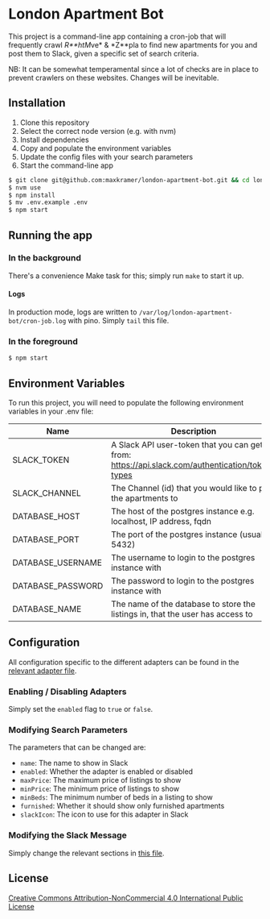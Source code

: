 # London Apartment Bot

This project is a command-line app containing a cron-job that will frequently crawl *R**htM*ve* & *Z**pla to find new
apartments for you and post them to
Slack, given a specific set of search criteria.

NB: It can be somewhat temperamental since a lot of checks are in place to prevent crawlers on these websites. Changes
will be inevitable.

## Installation

1. Clone this repository
2. Select the correct node version (e.g. with nvm)
3. Install dependencies
4. Copy and populate the environment variables
5. Update the config files with your search parameters
6. Start the command-line app

```bash
$ git clone git@github.com:maxkramer/london-apartment-bot.git && cd london-apartment-bot
$ nvm use
$ npm install
$ mv .env.example .env
$ npm start
```

## Running the app

### In the background

There's a convenience Make task for this; simply run `make` to start it up.

#### Logs

In production mode, logs are written to `/var/log/london-apartment-bot/cron-job.log` with pino. Simply `tail` this file.

### In the foreground

```bash
$ npm start
```

## Environment Variables

To run this project, you will need to populate the following environment variables in your .env file:

| Name              | Description                                                                                    | Default Value      |   |
|-------------------|------------------------------------------------------------------------------------------------|--------------------|---|
| SLACK_TOKEN       | A Slack API user-token that you can get from: https://api.slack.com/authentication/token-types |                    |   |
| SLACK_CHANNEL     | The Channel (id) that you would like to post the apartments to                                 | ''                 |   |
| DATABASE_HOST     | The host of the postgres instance e.g. localhost, IP address, fqdn                             | localhost          |   |
| DATABASE_PORT     | The port of the postgres instance (usually 5432)                                               | 5432               |   |
| DATABASE_USERNAME | The username to login to the postgres instance with                                            | postgres           |   |
| DATABASE_PASSWORD | The password to login to the postgres instance with                                            | ''                 |   |
| DATABASE_NAME     | The name of the database to store the listings in, that the user has access to                 | londonapartmentbot |   |

## Configuration

All configuration specific to the different adapters can be found in the [relevant adapter file](/src/config).

### Enabling / Disabling Adapters

Simply set the `enabled` flag to `true` or `false`.

### Modifying Search Parameters

The parameters that can be changed are:

- `name`: The name to show in Slack
- `enabled`: Whether the adapter is enabled or disabled
- `maxPrice`: The maximum price of listings to show
- `minPrice`: The minimum price of listings to show
- `minBeds`:  The minimum number of beds in a listing to show
- `furnished`: Whether it should show only furnished apartments
- `slackIcon`: The icon to use for this adapter in Slack

### Modifying the Slack Message

Simply change the relevant sections in [this file](/src/slack/index.ts).

## License

[Creative Commons Attribution-NonCommercial 4.0 International Public License](https://creativecommons.org/licenses/by-nc/4.0/)

